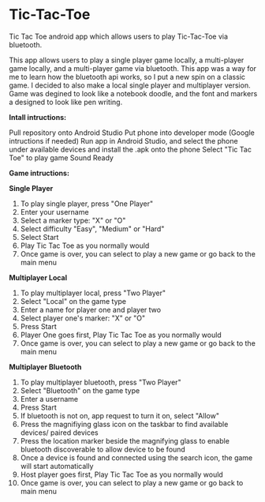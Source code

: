 # Tic-Tac-Toe

Tic Tac Toe android app which allows users to play Tic-Tac-Toe via bluetooth.

This app allows users to play a single player game locally, a multi-player game locally, and a multi-player game via bluetooth. This app was a way for me to learn how the bluetooth api works, so I put a new spin on a classic game. I decided to also make a local single player and multiplayer version. Game was degined to look like a notebook doodle, and the font and markers a designed to look like pen writing.

**Intall intructions:**

Pull repository onto Android Studio 
Put phone into developer mode (Google intructions if needed) 
Run app in Android Studio, and select the phone under available devices and install the .apk onto the phone 
Select "Tic Tac Toe" to play game 
Sound Ready

**Game intructions:**

**Single Player**

1. To play single player, press "One Player" 
2. Enter your username 
3. Select a marker type: "X" or "O" 
4. Select difficulty "Easy", "Medium" or "Hard" 
5. Select Start 
6. Play Tic Tac Toe as you normally would 
7. Once game is over, you can select to play a new game or go back to the main menu 

**Multiplayer Local**
1. To play multiplayer local, press "Two Player" 
2. Select "Local" on the game type 
3. Enter a name for player one and player two 
4. Select player one's marker: "X" or "O" 
5. Press Start 
6. Player One goes first, Play Tic Tac Toe as you normally would 
7. Once game is over, you can select to play a new game or go back to the main menu 

**Multiplayer Bluetooth** 
1. To play multiplayer bluetooth, press "Two Player" 
2. Select "Bluetooth" on the game type 
3. Enter a username 
4. Press Start 
5. If bluetooth is not on, app request to turn it on, select "Allow" 
6. Press the magnifiying glass icon on the taskbar to find available devices/ paired devices 
7. Press the location marker beside the magnifying glass to enable bluetooth discoverable to allow device to be found 
8. Once a device is found and connected using the search icon, the game will start automatically 
9. Host player goes first, Play Tic Tac Toe as you normally would 
10. Once game is over, you can select to play a new game or go back to main menu 
